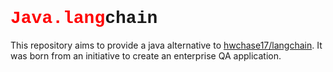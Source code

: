 # <span style="color:red; font-family:Courier New">Java.lang</span><span style="font-family:Courier New">chain</span>
This repository aims to provide a java alternative to [hwchase17/langchain](https://github.com/hwchase17/langchain).
It was born from an initiative to create an enterprise QA application.
